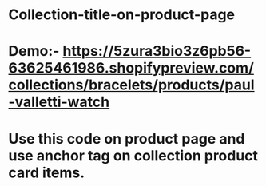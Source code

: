 # Collection-title-on-product-page

# Demo:- https://5zura3bio3z6pb56-63625461986.shopifypreview.com/collections/bracelets/products/paul-valletti-watch


# Use this code on product page and use anchor tag on collection product card items.
